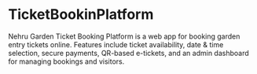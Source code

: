 # TicketBookinPlatform
Nehru Garden Ticket Booking Platform is a web app for booking garden entry tickets online. Features include ticket availability, date &amp; time selection, secure payments, QR-based e-tickets, and an admin dashboard for managing bookings and visitors.

